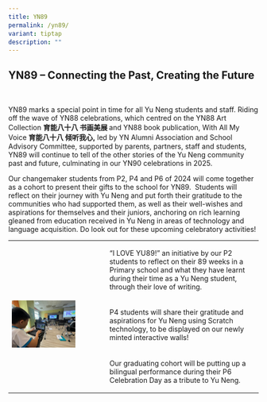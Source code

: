 ```yaml
---
title: YN89
permalink: /yn89/
variant: tiptap
description: ""
---
```

<h2><strong>YN89 – Connecting the Past, Creating the Future</strong></h2>
<p>&nbsp;</p>
<p>YN89 marks a special point in time for all Yu Neng students and staff.
Riding off the wave of YN88 celebrations, which centred on the YN88 Art
Collection <strong>育能八十八 书画美展 </strong>and YN88 book publication, With All
My Voice <strong>育能八十八 倾听我心,</strong> led by YN Alumni Association and School
Advisory Committee, supported by parents, partners, staff and students,
YN89 will continue to tell of the other stories of the Yu Neng community
past and future, culminating in our YN90 celebrations in 2025.</p>
<p>Our changemaker students from P2, P4 and P6 of 2024 will come together
as a cohort to present their gifts to the school for YN89. &nbsp;Students
will reflect on their journey with Yu Neng and put forth their gratitude
to the communities who had supported them, as well as their well-wishes
and aspirations for themselves and their juniors, anchoring on rich learning
gleaned from education received in Yu Neng in areas of technology and language
acquisition. Do look out for these upcoming celebratory activities!</p>
<p></p>
<table>
<tbody>
<tr>
<th rowspan="1" colspan="1">
<p></p>
</th>
<td rowspan="1" colspan="1">
<p>“I LOVE YU89!” an initiative by our P2 students to reflect on their 89
weeks in a Primary school and what they have learnt during their time as
a Yu Neng student, through their love of writing.&nbsp;</p>
</td>
</tr>
<tr>
<td rowspan="1" colspan="1">
<div class="isomer-image-wrapper">
<img style="width: 70%;" height="auto" width="100%" alt="" src="/images/YN89ICT.png">
</div>
</td>
<td rowspan="1" colspan="1">
<p></p>
<p>P4 students will share their gratitude and aspirations for Yu Neng using
Scratch technology, to be displayed on our newly minted interactive walls!</p>
</td>
</tr>
<tr>
<td rowspan="1" colspan="1">
<p></p>
</td>
<td rowspan="1" colspan="1">
<p>Our graduating cohort will be putting up a bilingual performance during
their P6 Celebration Day as a tribute to Yu Neng.</p>
</td>
</tr>
</tbody>
</table>
<h1></h1>
<p></p>